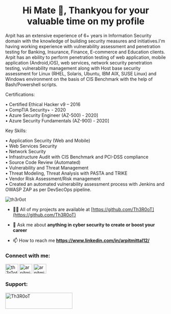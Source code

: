 <h1 align="center">Hi Mate 👋, Thankyou for your valuable time on my profile</h1>
Arpit has an extensive experience of 6+ years in Information Security domain with the knowledge of building security measures and initiatives.I'm having working experience with vulnerability assessment and penetration testing for Banking, Insurance, Finance, E-commerce and Education clients. Arpit has an ebility to perform penetration testing of web application, mobile application (Android,iOS), web services, network security penetration testing, vulnerability management along with Host base security assessment for Linux (RHEL, Solaris, Ubuntu, IBM AIX, SUSE Linux) and Windows environment on the basis of CIS Benchmark with the help of Bash/Powershell scripts.<br />

Certifications: <br />

• Certified Ethical Hacker v9 – 2016 <br />
• CompTIA Security+ - 2020 <br />
• Azure Security Engineer (AZ-500) - 2020] <br />
• Azure Security Fundamentals (AZ-900) - 2020] <br />

 Key Skills:<br />

 • Application Security (Web and Mobile) <br />
 • Web Services Security <br />
 • Network Security <br />
 • Infrastructure Audit with CIS Benchmark and PCI-DSS compliance <br />
 • Source Code Review (Automated) <br />
 • Vulnerability and Threat Management <br />
 • Threat Modeling, Threat Analysis with PASTA and TRIKE <br />
 • Vendor Risk Assessment/Risk management <br />
 • Created an automated vulnerability assessment process with Jenkins and OWASP ZAP as per DevSecOps pipeline. <br />

<p align="left"> <img src="https://komarev.com/ghpvc/?username=th3r0ot&label=Profile%20views&color=0e75b6&style=flat" alt="th3r0ot" /> </p>

- 👨‍💻 All of my projects are available at [https://github.com/Th3R0oT](https://github.com/Th3R0oT)

- 💬 Ask me about **anything in cyber security to create or boost your career**

- 📫 How to reach me **https://www.linkedin.com/in/arpitmittal12/**

<h3 align="left">Connect with me:</h3>
<p align="left">
<a href="https://twitter.com/th3r0ot" target="blank"><img align="center" src="https://raw.githubusercontent.com/rahuldkjain/github-profile-readme-generator/neutral-icons/src/images/icons/Social/twitter.svg" alt="th3r0ot" height="30" width="40" /></a>
<a href="https://linkedin.com/in/arpitmittal12" target="blank"><img align="center" src="https://raw.githubusercontent.com/rahuldkjain/github-profile-readme-generator/neutral-icons/src/images/icons/Social/linked-in-alt.svg" alt="arpitmittal12" height="30" width="40" /></a>
<a href="https://www.youtube.com/c/arpitmittal12" target="blank"><img align="center" src="https://raw.githubusercontent.com/rahuldkjain/github-profile-readme-generator/neutral-icons/src/images/icons/Social/youtube.svg" alt="arpitmittal12" height="30" width="40" /></a>
</p>

<h3 align="left">Support:</h3>
<p><a href="https://www.buymeacoffee.com/Th3R0oT"> <img align="left" src="https://cdn.buymeacoffee.com/buttons/v2/default-yellow.png" height="50" width="210" alt="Th3R0oT" /></a></p><br><br>

<!--
**Th3R0oT/Th3R0oT** is a ✨ _special_ ✨ repository because its `README.md` (this file) appears on your GitHub profile.
-->
